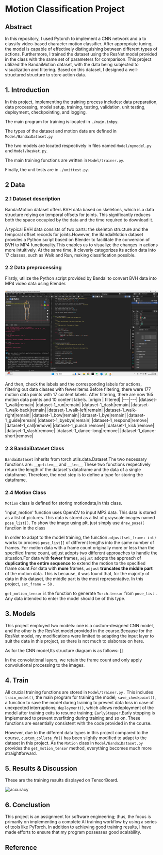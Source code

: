 # Motion Classification Project

## Abstract
In this repository, I used Pytorch to implement a CNN network and a to classify video-based character motion classifier. After appropriate tuning, the model is capable of effectively distinguishing between different types of actions. Furthermore, I trained the dataset using the ResNet model provided in the class with the same set of parameters for comparison. This project utilized the BandaiMotion dataset, with the data being subjected to visualization and filtering. Based on this dataset, I designed a well-structured structure to store action data.

## 1. Introduction

In this project, implementing the training process includes: data preparation, data processing, model setup, training, testing, validation, unit testing, deployment, checkpointing, and logging.

The main program for training is located in ```./main.inbpy```.

The types of the dataset and motion data are defined in ```Model/BandaiDataset.py```

The two models are located respectively in files named ```Model/mymodel.py``` and ```Model/ResNet.py```.

The main training functions are written in ```Model/trainer.py```.

Finally, the unit tests are in ```./unittest.py```.




## 2 Data
### 2.1 Dataset description
 BandaiMotion dataset offers BVH data based on skeletons, which is a data structure relying on temporal offsets for joints. This significantly reduces both the space occupied by the data and the time required to download it.

A typical BVH data consists of two parts: the skeleton structure and the temporal offset records for joints.However, the BandaiMotion dataset provides a Python script based on Blender to facilitate the conversion of BVH to MP4 functionality.This enables us to visualize the changes in actions more intuitively. At the same time, it cleverly categorizes its action data into 17 classes, such as Walk and Run, making classification possible.

### 2.2 Data preprocessing
Firstly, utilize the Python script provided by Bandai to convert BVH data into MP4 video data using Blender.

![processing](./img/blender.png)

And then, check the labels and the corresponding labels for actions, filtering out data classes with fewer items.Before filtering, there were 177 motion data points with 17 content labels. After filtering, there are now 165 motion data points and 10 content labels.
|origin  | filtered|
|---|---|
|dataset-1_walk|remain|
|dataset-1_run|remain|
|dataset-1_dash|remain|
|dataset-1_walk-back|remain|
|dataset-1_walk-left|remain|
|dataset-1_walk-right|remain|
|dataset-1_bow|remain|
|dataset-1_bye|remain|
|dataset-1_guide|remain|
|dataset-1_byebye|remain|
|dataset-1_respond|remove|
|dataset-1_call|remove|
|dataset-1_punch|remove|
|dataset-1_kick|remove|
|dataset-1_slash|remove|
|dataset-1_dance-long|remove|
|dataset-1_dance-short|remove|

### 2.3 BandaiDataset Class

```BandaiDataset``` inherits from torch.utils.data.Dataset.The two necessary functions are: ```__getitem__``` and ```__len__``` These two functions respectively return the length of the dataset's dataframe and the data of a single dataframe. Therefore, the next step is to define a type for storing the dataframe.

### 2.4 Motion Class

```Motion``` class is defined for storing motiondata,In this class.

'input_motion' function uses OpenCV to input MP3 data. This data is stored as a list of pictures. This data is stored as a list of grayscale images named ```pose_list[]```. To show the image using plt, just simply use ```draw_pose()``` function in the class

In order to adapt to the model training, the function ```adjust(set_frame: int)``` works to process ```pose_list[]``` of different lengths into the same number of frames. For motion data with a frame count originally more or less than the specified frame count, adjust adopts two different approaches to handle the situation.For data with __fewer__ frames, ```adjust``` adopts the approach of __duplicating the entire sequence__ to extend the motion to the specified frame count.For data with __more__ frames, ```adjust``` __truncates the middle part__ of the motion data. This is because, it was found that, for the majority of data in this dataset, the middle part is the most representative. In this project, ```set_frame = 50```  .

```get_motion_tensor``` is the function to generate ```Torch.tensor``` from ```pose_list``` . Any data intended to enter the model should be of this type.

## 3. Models
This project employed two models: one is a custom-designed CNN model, and the other is the ResNet model provided in the course.Because for the ResNet model, my modifications were limited to adapting the input layer to suit the data in this project, so there is not much to elaborate on here. 

As for the CNN model,Its structure diagram is as follows:
[]

In the convolutional layers, we retain the frame count and only apply convolutional processing to the images.

## 4. Train
All crucial training functions are stored in ```Model/trainer.py``` . This includes ```train_model()```, the main program for training the model; ```save_checkpoint()```, a function to save the model during training to prevent data loss in case of unexpected interruptions; ```deployment()```, which allows redeployment of the model after training exits to resume training; ```EarlyStopper```,Early stopping is implemented to prevent overfitting during training;and so on. These functions are essentially consistent with the code provided in the course.

However, due to the different data types in this project compared to the course, ```custom_collate_fn()``` has been slightly modified to adapt to the dataset in this project. As the ```Motion``` class in ```Model/BandaiDataset.py``` provides the ```get_motion_tensor``` method, everything becomes much more straightforward.


## 5. Results & Discussion 
These are the training results displayed on TensorBoard.

![accuracy](./img/Tensorboard_accuracy.png)




## 6. Conclustion


This project is an assignment for software engineering; thus, the focus is primarily on implementing a complete AI training workflow by using a series of tools like PyTorch. In addition to achieving good training results, I have made efforts to ensure that my program possesses good scalability.


## Reference